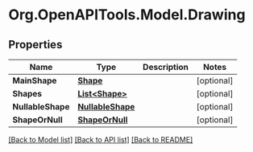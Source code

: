 # Org.OpenAPITools.Model.Drawing

## Properties

Name | Type | Description | Notes
------------ | ------------- | ------------- | -------------
**MainShape** | [**Shape**](Shape.md) |  | [optional] 
**Shapes** | [**List&lt;Shape&gt;**](Shape.md) |  | [optional] 
**NullableShape** | [**NullableShape**](NullableShape.md) |  | [optional] 
**ShapeOrNull** | [**ShapeOrNull**](ShapeOrNull.md) |  | [optional] 

[[Back to Model list]](../../README.md#documentation-for-models) [[Back to API list]](../../README.md#documentation-for-api-endpoints) [[Back to README]](../../README.md)


